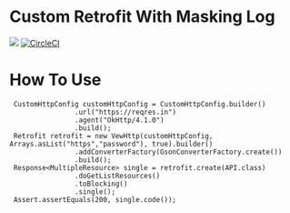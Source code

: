 # Custom Retrofit With Masking Log
[![](https://jitpack.io/v/avew/retrofit-mask.svg)](https://jitpack.io/#avew/retrofit-mask)
[![CircleCI](https://circleci.com/gh/avew/retrofit-mask.svg?style=shield)](https://circleci.com/gh/avew/retrofit-mask)

# How To Use

```
 CustomHttpConfig customHttpConfig = CustomHttpConfig.builder()
                .url("https://reqres.in")
                .agent("OkHttp/4.1.0")
                .build();
 Retrofit retrofit = new VewHttp(customHttpConfig, Arrays.asList("https","password"), true).builder()
                .addConverterFactory(GsonConverterFactory.create())
                .build();
 Response<MultipleResource> single = retrofit.create(API.class)
                .doGetListResources()
                .toBlocking()
                .single();
 Assert.assertEquals(200, single.code());
```
